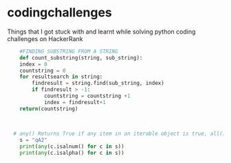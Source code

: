 # codingchallenges
Things that I got stuck with and learnt while solving python coding challenges on HackerRank



``` python
    #FINDING SUBSTRING FROM A STRING
    def count_substring(string, sub_string):
    index = 0
    countstring = 0
    for resultsearch in string:
        findresult = string.find(sub_string, index)
        if findresult > -1:
            countstring = countstring +1
            index = findresult+1
    return(countstring)
    
    

  # any() Returns True if any item in an iterable object is true, all() Returns True if all items in an iterable object are true
    s = "qA2"
    print(any(c.isalnum() for c in s))
    print(any(c.isalpha() for c in s))
  
  
